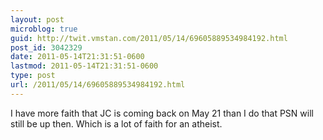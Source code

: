 ```yaml
---
layout: post
microblog: true
guid: http://twit.vmstan.com/2011/05/14/69605889534984192.html
post_id: 3042329
date: 2011-05-14T21:31:51-0600
lastmod: 2011-05-14T21:31:51-0600
type: post
url: /2011/05/14/69605889534984192.html
---
```

I have more faith that JC is coming back on May 21 than I do that PSN will still be up then. Which is a lot of faith for an atheist.
